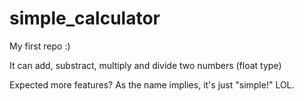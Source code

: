 # simple_calculator
My first repo :)

It can add, substract, multiply and divide two numbers (float type)

Expected more features?
As the name implies, it's just "simple!" LOL.
